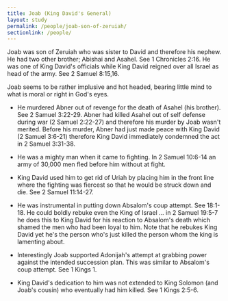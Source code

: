```yaml
---
title: Joab (King David's General)
layout: study
permalink: /people/joab-son-of-zeruiah/
sectionlink: /people/
---
```


Joab was son of Zeruiah who was sister to David and therefore his nephew. He had
two other brother; Abishai and Asahel. See 1 Chronicles 2:16. He was one of King
David's officials while King David reigned over all Israel as head of the army.
See 2 Samuel 8:15,16.

Joab seems to be rather implusive and hot headed, bearing little mind to what is
moral or right in God's eyes.

* He murdered Abner out of revenge for the death of Asahel (his brother). See 2
Samuel 3:22-29. Abner had killed Asahel out of self defense during war (2 Samuel
2:22-27) and therefore his murder by Joab wasn't merited. Before his murder,
Abner had just made peace with King David (2 Samuel 3:6-21) therefore King David
immediately condemned the act in 2 Samuel 3:31-38.

* He was a mighty man when it came to fighting. In 2 Samuel 10:6-14 an army of
30,000 men fled before him without at fight.

* King David used him to get rid of Uriah by placing him in the front line where
the fighting was fiercest so that he would be struck down and die. See 2 Samuel
11:14-27.

* He was instrumental in putting down Absalom's coup attempt. See 18:1-18. He
could boldly rebuke even the King of Israel ... in 2 Samuel 19:5-7 he does this
to King David for his reaction to Absalom's death which shamed the men who had
been loyal to him. Note that he rebukes King David yet he's the person who's
just killed the person whom the king is lamenting about.

* Interestingly Joab supported Adonijah's attempt at grabbing power against the
intended succession plan. This was similar to Absalom's coup attempt. See 1
Kings 1.

* King David's dedication to him was not extended to King Solomon (and Joab's
cousin) who eventually had him killed. See 1 Kings 2:5-6.
